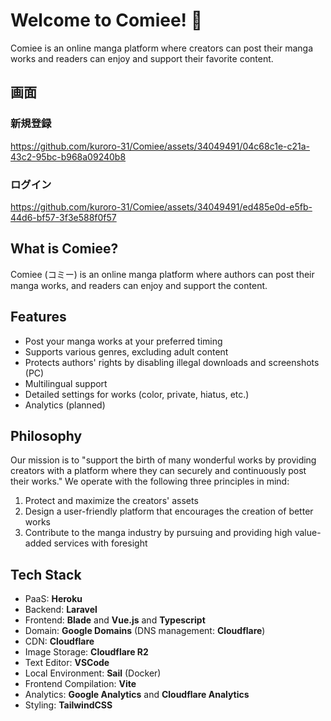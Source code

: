 # Welcome to Comiee! 🚀

Comiee is an online manga platform where creators can post their manga works and readers can enjoy and support their favorite content.

## 画面
### 新規登録
https://github.com/kuroro-31/Comiee/assets/34049491/04c68c1e-c21a-43c2-95bc-b968a09240b8
### ログイン
https://github.com/kuroro-31/Comiee/assets/34049491/ed485e0d-e5fb-44d6-bf57-3f3e588f0f57



## What is Comiee?

Comiee (コミー) is an online manga platform where authors can post their manga works, and readers can enjoy and support the content.

## Features

-   Post your manga works at your preferred timing
-   Supports various genres, excluding adult content
-   Protects authors' rights by disabling illegal downloads and screenshots (PC)
-   Multilingual support
-   Detailed settings for works (color, private, hiatus, etc.)
-   Analytics (planned)

## Philosophy

Our mission is to "support the birth of many wonderful works by providing creators with a platform where they can securely and continuously post their works." We operate with the following three principles in mind:

1. Protect and maximize the creators' assets
2. Design a user-friendly platform that encourages the creation of better works
3. Contribute to the manga industry by pursuing and providing high value-added services with foresight

## Tech Stack

-   PaaS: **Heroku**
-   Backend: **Laravel**
-   Frontend: **Blade** and **Vue.js** and **Typescript**
-   Domain: **Google Domains** (DNS management: **Cloudflare**)
-   CDN: **Cloudflare**
-   Image Storage: **Cloudflare R2**
-   Text Editor: **VSCode**
-   Local Environment: **Sail** (Docker)
-   Frontend Compilation: **Vite**
-   Analytics: **Google Analytics** and **Cloudflare Analytics**
-   Styling: **TailwindCSS**

